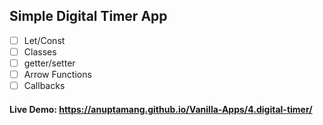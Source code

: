 ## Simple Digital Timer App

- [ ] Let/Const
- [ ] Classes
- [ ] getter/setter
- [ ] Arrow Functions
- [ ] Callbacks

#### Live Demo: https://anuptamang.github.io/Vanilla-Apps/4.digital-timer/
